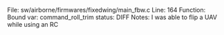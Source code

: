 File: sw/airborne/firmwares/fixedwing/main_fbw.c
Line: 164
Function: Bound
var: command_roll_trim
status: DIFF
Notes: I was able to flip a UAV while using an RC

